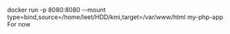 docker run -p 8080:8080 --mount type=bind,source=/home/leet/HDD/kmi,target=/var/www/html my-php-app
For now
